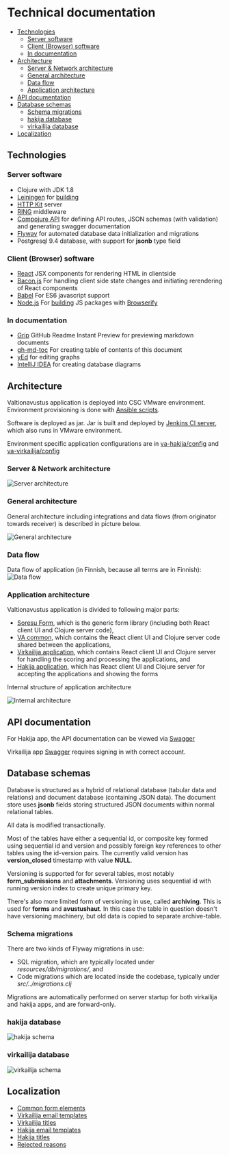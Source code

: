 Technical documentation
=======================

  * [Technologies](#technologies)
    * [Server software](#server-software)
    * [Client (Browser) software](#client-browser-software)
    * [In documentation](#in-documentation)
  * [Architecture](#architecture)
    * [Server &amp; Network architecture](#server--network-architecture)
    * [General architecture](#general-architecture)
    * [Data flow](#data-flow)
    * [Application architecture](#application-architecture)
  * [API documentation](#api-documentation)
  * [Database schemas](#database-schemas)
    * [Schema migrations](#schema-migrations)
    * [hakija database](#hakija-database)
    * [virkailija database](#virkailija-database)
  * [Localization](#localization)

## Technologies

### Server software

* Clojure with JDK 1.8
* [Leiningen](http://leiningen.org) for [building](../README.md)
* [HTTP Kit](http://www.http-kit.org/) server
* [RING](https://github.com/ring-clojure/ring) middleware
* [Compojure API](https://github.com/metosin/compojure-api) for defining API routes, JSON schemas (with validation) and generating swagger documentation
* [Flyway](http://flywaydb.org) for automated database data initialization and migrations
* Postgresql 9.4 database, with support for **jsonb** type field

### Client (Browser) software

* [React](https://facebook.github.io/react) JSX components for rendering HTML in clientside
* [Bacon.js](https://baconjs.github.io/) For handling client side state changes and initiating rerendering of React components
* [Babel](https://babeljs.io) For ES6 javascript support
* [Node.js](https://nodejs.org) For [building](../README.md) JS packages with [Browserify](http://browserify.org)

### In documentation
* [Grip](https://github.com/joeyespo/grip) GitHub Readme Instant Preview for previewing markdown documents
* [gh-md-toc](https://github.com/ekalinin/github-markdown-toc) For creating table of contents of this document
* [yEd](https://www.yworks.com/products/yed) for editing graphs
* [IntelliJ IDEA](https://www.jetbrains.com/idea/) for creating database diagrams

## Architecture

Valtionavustus application is deployed into CSC VMware environment.
Environment provisioning is done with [Ansible scripts](../servers/README.md).

Software is deployed as jar.
Jar is built and deployed by [Jenkins CI server](https://dev.valtionavustukset.oph.fi/), which also runs in VMware environment.

Environment specific application configurations are in [va-hakija/config](../va-hakija/config/) and [va-virkailija/config](../va-virkailija/config/)

### Server & Network architecture

![Server architecture](https://rawgit.com/Opetushallitus/valtionavustus/f1de261192b0094a19f28054f955147416d25371/doc/deployment.svg)

### General architecture
General architecture including integrations and data flows (from originator towards receiver) is described in picture below.

![General architecture](https://rawgit.com/Opetushallitus/valtionavustus/f1de261192b0094a19f28054f955147416d25371/doc/architecture.svg)

### Data flow

Data flow of application (in Finnish, because all terms are in Finnish):
![Data flow](https://rawgit.com/Opetushallitus/valtionavustus/f1de261192b0094a19f28054f955147416d25371/doc/data-flow.svg)

### Application architecture

Valtionavustus application is divided to following major parts:

* [Soresu Form](https://github.com/Opetushallitus/soresu-form), which is the generic form library (including both React client
  UI and Clojure server code),
* [VA common](../va-common/), which contains the React client UI and Clojure server code shared between the
  applications,
* [Virkailija application](../va-virkailija/), which contains React client UI and Clojure server for
  handling the scoring and processing the applications, and
* [Hakija application](../va-hakija/), which has React client UI and Clojure server for
  accepting the applications and showing the forms

Internal structure of application architecture

![Internal architecture](https://rawgit.com/Opetushallitus/valtionavustus/f1de261192b0094a19f28054f955147416d25371/doc/internal-architecture.svg)

## API documentation

For Hakija app, the API documentation can be viewed via [Swagger](https://valtionavustukset.oph.fi/doc)

Virkailija app [Swagger](https://virkailija.valtionavustukset.oph.fi/doc) requires signing in with correct account.

## Database schemas

Database is structured as a hybrid of relational database (tabular data and
relations) and document database (containing JSON data). The document store
uses **jsonb** fields storing structured JSON documents within normal
relational tables.

All data is modified transactionally.

Most of the tables have either a sequential id, or composite key formed using
sequential id and version and possibly foreign key references to other tables
using the id-version pairs. The currently valid version has **version_closed**
timestamp with value **NULL**.

Versioning is supported for for several tables, most notably
**form_submissions** and **attachments**. Versioning uses sequential id with
running version index to create unique primary key.

There's also more limited form of versioning in use, called **archiving**. This
is used for **forms** and **avustushaut**. In this case the table in question doesn't have versioning
machinery, but old data is copied to separate archive-table.

### Schema migrations

There are two kinds of Flyway migrations in use:

* SQL migration, which are typically located under *resources/db/migrations/*,
  and
* Code migrations which are located inside the codebase, typically under
  *src/../migrations.clj*

Migrations are automatically performed on server startup for both virkailija
and hakija apps, and are forward-only.

### hakija database

![hakija schema](https://rawgit.com/Opetushallitus/valtionavustus/f1de261192b0094a19f28054f955147416d25371/doc/hakija.svg)

### virkailija database

![virkailija schema](https://rawgit.com/Opetushallitus/valtionavustus/f1de261192b0094a19f28054f955147416d25371/doc/virkailija.svg)

## Localization

* [Common form elements](../va-common/resources/public/translations.json)
* [Virkailija email templates](../va-virkailija/resources/email-templates/)
* [Virkailija titles](../va-virkailija/src/oph/va/virkailija/email.clj)
* [Hakija email templates](../va-hakija/resources/email-templates/)
* [Hakija titles](../va-hakija/src/oph/va/hakija/email.clj)
* [Rejected reasons](../va-virkailija/web/va/hakemus-details/rejectedReasonsByLanguage.json)
